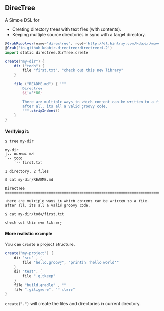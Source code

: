 DirecTree
---------

A Simple DSL for :
- Creating directory trees with text files (with contents).
- Keeping multiple source directories in sync with a target directory.

```groovy
@GrabResolver(name="directree", root='http://dl.bintray.com/kdabir/maven')
@Grab('io.github.kdabir.directree:directree:0.2')
import static directree.DirTree.create

create("my-dir") {
    dir ("todo") {
        file "first.txt", "check out this new library"
    }

    file ("README.md") { """
        Directree
        ${'='*80}

        There are multiple ways in which content can be written to a file.
        after all, its all a valid groovy code.
        """.stripIndent()
    }
}
```

#### Verifying it:

`$ tree my-dir`

    my-dir
    |-- README.md
    `-- todo
        `-- first.txt

    1 directory, 2 files

`$ cat my-dir/README.md`

    Directree
    ================================================================================

    There are multiple ways in which content can be written to a file.
    after all, its all a valid groovy code.

`$ cat my-dir/todo/first.txt`

    check out this new library

#### More realistic example

You can create a project structure:

```groovy
create("my-project") {
    dir "src" , {
        file "hello.groovy", "println 'hello world'"
    }
    dir "test", {
        file ".gitkeep"
    }
    file "build.gradle" , ""
    file ".gitignore", "*.class"
}
```

`create(".")` will create the files and directories in current directory.